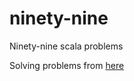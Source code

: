 ninety-nine
===========

Ninety-nine scala problems

Solving problems from [here](http://aperiodic.net/phil/scala/s-99/)
